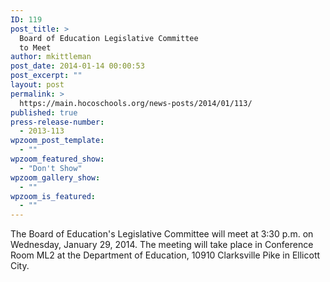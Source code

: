 ```yaml
---
ID: 119
post_title: >
  Board of Education Legislative Committee
  to Meet
author: mkittleman
post_date: 2014-01-14 00:00:53
post_excerpt: ""
layout: post
permalink: >
  https://main.hocoschools.org/news-posts/2014/01/113/
published: true
press-release-number:
  - 2013-113
wpzoom_post_template:
  - ""
wpzoom_featured_show:
  - "Don't Show"
wpzoom_gallery_show:
  - ""
wpzoom_is_featured:
  - ""
---
```

The Board of Education's Legislative Committee will meet at 3:30 p.m. on Wednesday, January 29, 2014. The meeting will take place in Conference Room ML2 at the Department of Education, 10910 Clarksville Pike in Ellicott City.